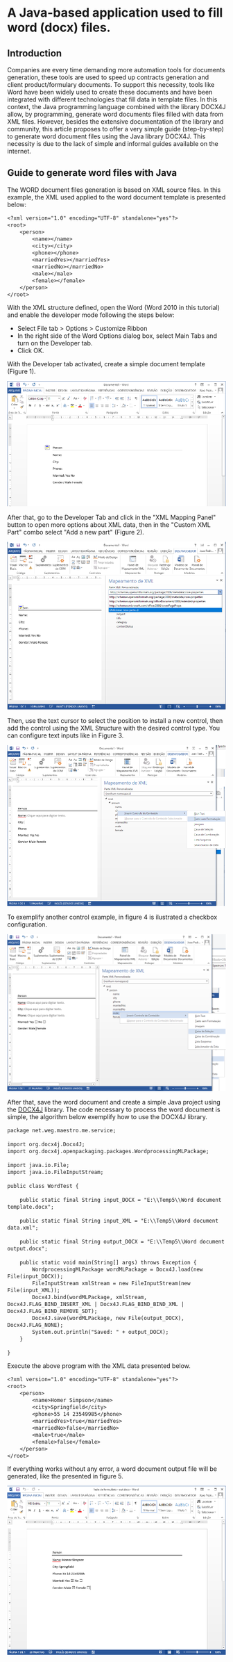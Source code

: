 # A Java-based application used to fill word (docx) files.

## Introduction

Companies are every time demanding more automation tools for documents generation, these tools are used to speed up contracts generation and client product/formulary documents. To support this necessity, tools like Word have been widely used to create these documents and have been integrated with different technologies that fill data in template files. In this context, the Java programming language combined with the library DOCX4J allow, by programming, generate word documents files filled with data from XML files. However, besides the extensive documentation of the library and community, this article proposes to offer a very simple guide (step-by-step) to generate word document files using the Java library DOCX4J. This necessity is due to the lack of simple and informal guides available on the internet.

## Guide to generate word files with Java

The WORD document files generation is based on XML source files. In this example, the XML used applied to the word document template is presented below:

```{xml}
<?xml version="1.0" encoding="UTF-8" standalone="yes"?>
<root>
    <person>
        <name></name>
        <city></city>
        <phone></phone>
        <marriedYes></marriedYes>
        <marriedNo></marriedNo>
        <male></male>
        <female></female>
    </person>
</root>
```

With the XML structure defined, open the Word (Word 2010 in this tutorial) and enable the developer mode following the steps below:
* Select File tab > Options > Customize Ribbon
* In the right side of the Word Options dialog box, select Main Tabs and turn on the Developer tab.
* Click OK.

With the Developer tab activated, create a simple document template (Figure 1).

![Word template](images/DocSimple.PNG "Simple document")

After that, go to the Developer Tab and click in the "XML Mapping Panel" button to open more options about XML data, then in the "Custom XML Part" combo select "Add a new part" (Figure 2).

![Add XML Structure](images/AddXmlStructure.PNG "Add XML Structure")

Then, use the text cursor to select the position to install a new control, then add the control using the XML Structure with the desired control type. You can configure text inputs like in Figure 3.

![Add Input Text Control](images/AddControls.png "Add Input Text Control")

To exemplify another control example, in figure 4 is ilustrated a checkbox configuration.

![Add Checkbox Text Control](images/AddCheckControl.PNG "Add Checkbox Text Control")

After that, save the word document and create a simple Java project using the [DOCX4J](https://www.docx4java.org/) library. The code necessary to process the word document is simple, the algorithm below exemplify how to use the DOCX4J library.

```{java}
package net.weg.maestro.me.service;

import org.docx4j.Docx4J;
import org.docx4j.openpackaging.packages.WordprocessingMLPackage;

import java.io.File;
import java.io.FileInputStream;

public class WordTest {

    public static final String input_DOCX = "E:\\Temp5\\Word document template.docx";

    public static final String input_XML = "E:\\Temp5\\Word document data.xml";

    public static final String output_DOCX = "E:\\Temp5\\Word document output.docx";

    public static void main(String[] args) throws Exception {
        WordprocessingMLPackage wordMLPackage = Docx4J.load(new File(input_DOCX));
        FileInputStream xmlStream = new FileInputStream(new File(input_XML));
        Docx4J.bind(wordMLPackage, xmlStream, Docx4J.FLAG_BIND_INSERT_XML | Docx4J.FLAG_BIND_BIND_XML | Docx4J.FLAG_BIND_REMOVE_SDT);
        Docx4J.save(wordMLPackage, new File(output_DOCX), Docx4J.FLAG_NONE);
        System.out.println("Saved: " + output_DOCX);
    }

}
```

Execute the above program with the XML data presented below.

```{xml}
<?xml version="1.0" encoding="UTF-8" standalone="yes"?>
<root>
    <person>
        <name>Homer Simpson</name>
        <city>Springfield</city>
        <phone>55 14 23549985</phone>
        <marriedYes>true</marriedYes>
        <marriedNo>false</marriedNo>
        <male>true</male>
        <female>false</female>
    </person>
</root>
```

If everything works without any error, a word document output file will be generated, like the presented in figure 5.

![Generated document](images/Result.PNG "Generated document")